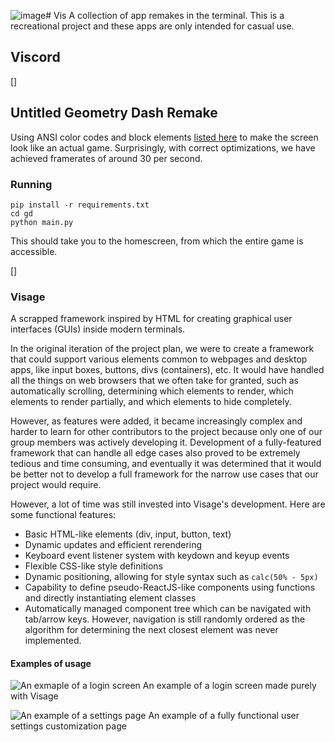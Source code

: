 ![image](https://github.com/crystaltine/vis/assets/114899328/b1327bb5-e791-4126-bfcb-4d656db853aa)# Vis
A collection of app remakes in the terminal. This is a recreational project and these apps are only intended for casual use.

## Viscord
[]

## Untitled Geometry Dash Remake
Using ANSI color codes and block elements [listed here](https://en.wikipedia.org/wiki/Block_Elements) to make the screen look like an actual game.
Surprisingly, with correct optimizations, we have achieved framerates of around 30 per second.

### Running
```
pip install -r requirements.txt
cd gd
python main.py
```
This should take you to the homescreen, from which the entire game is accessible.

[]

### Visage
A scrapped framework inspired by HTML for creating graphical user interfaces (GUIs) inside modern terminals.

In the original iteration of the project plan, we were to create a framework that could support various elements common to webpages and desktop apps, like input boxes, buttons, divs (containers), etc. It would have handled all the things on web browsers that we often take for granted, such as automatically scrolling, determining which elements to render, which elements to render partially, and which elements to hide completely. 

However, as features were added, it became increasingly complex and harder to learn for other contributors to the project because only one of our group members was actively developing it. Development of a fully-featured framework that can handle all edge cases also proved to be extremely tedious and time consuming, and eventually it was determined that it would be better not to develop a full framework for the narrow use cases that our project would require.

However, a lot of time was still invested into Visage's development. Here are some functional features:
- Basic HTML-like elements (div, input, button, text)
- Dynamic updates and efficient rerendering
- Keyboard event listener system with keydown and keyup events
- Flexible CSS-like style definitions
- Dynamic positioning, allowing for style syntax such as `calc(50% - 5px)`
- Capability to define pseudo-ReactJS-like components using functions and directly instantiating element classes
- Automatically managed component tree which can be navigated with tab/arrow keys. However, navigation is still randomly ordered as the algorithm for determining the next closest element was never implemented.

#### Examples of usage
![An exmaple of a login screen](https://github.com/crystaltine/vis/assets/114899328/2d4b446f-9a49-41e5-a6b3-b237c8108c3d)
An example of a login screen made purely with Visage

![An example of a settings page](https://github.com/crystaltine/vis/assets/114899328/25f279e9-9e16-4e98-8f4b-13e3b991505d)
An example of a fully functional user settings customization page
